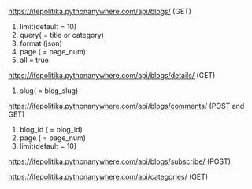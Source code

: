 <!-- Blog list endpoint -->
https://ifepolitika.pythonanywhere.com/api/blogs/ (GET)
1. limit(default = 10) <!-- number of blogs per page -->
2. query( = title or category) <!-- search parameter -->
3. format (json)
4. page ( = page_num) <!-- get blogs on a particular page -->
5. all = true <!-- show all blogs -->

<!-- for blog details -->
https://ifepolitika.pythonanywhere.com/api/blogs/details/ (GET)
1. slug( = blog_slug) <!-- fetch blog details by slug -->

<!-- For posting and getting comments  -->
https://ifepolitika.pythonanywhere.com/api/blogs/comments/ (POST and GET)
1. blog_id ( = blog_id) <!-- fetch comments of a particular blog by id -->
2. page ( = page_num) <!-- get blogs on a particular page -->
3. limit(default = 10) <!-- number of blogs per page -->

<!-- To subscribe -->
https://ifepolitika.pythonanywhere.com/api/blogs/subscribe/ (POST)


https://ifepolitika.pythonanywhere.com/api/categories/ (GET)


